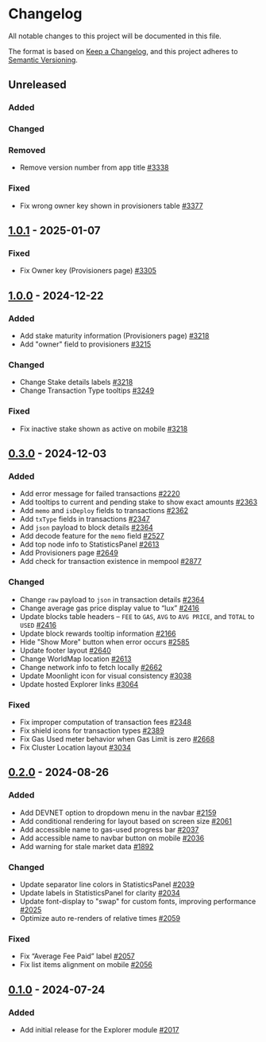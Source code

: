 # Changelog

All notable changes to this project will be documented in this file.

The format is based on [Keep a Changelog](https://keepachangelog.com/en/1.0.0/),
and this project adheres to [Semantic Versioning](https://semver.org/spec/v2.0.0.html).

## Unreleased

### Added

### Changed

### Removed

- Remove version number from app title [#3338]

### Fixed

- Fix wrong owner key shown in provisioners table [#3377]

## [1.0.1] - 2025-01-07

### Fixed

- Fix Owner key (Provisioners page) [#3305]

## [1.0.0] - 2024-12-22

### Added

- Add stake maturity information (Provisioners page) [#3218]
- Add "owner" field to provisioners [#3215]

### Changed

- Change Stake details labels [#3218]
- Change Transaction Type tooltips [#3249]

### Fixed

- Fix inactive stake shown as active on mobile [#3218]

## [0.3.0] - 2024-12-03

### Added

- Add error message for failed transactions [#2220]
- Add tooltips to current and pending stake to show exact amounts [#2363]
- Add `memo` and `isDeploy` fields to transactions [#2362]
- Add `txType` fields in transactions [#2347]
- Add `json` payload to block details [#2364]
- Add decode feature for the `memo` field [#2527]
- Add top node info to StatisticsPanel [#2613]
- Add Provisioners page [#2649]
- Add check for transaction existence in mempool [#2877]

### Changed

- Change `raw` payload to `json` in transaction details [#2364]
- Change average gas price display value to “lux” [#2416]
- Update blocks table headers – `FEE` to `GAS`, `AVG` to `AVG PRICE`, and `TOTAL` to `USED` [#2416]
- Update block rewards tooltip information [#2166]
- Hide "Show More" button when error occurs [#2585]
- Update footer layout [#2640]
- Change WorldMap location [#2613]
- Change network info to fetch locally [#2662]
- Update Moonlight icon for visual consistency [#3038]
- Update hosted Explorer links [#3064]

### Fixed

- Fix improper computation of transaction fees [#2348]
- Fix shield icons for transaction types [#2389]
- Fix Gas Used meter behavior when Gas Limit is zero [#2668]
- Fix Cluster Location layout [#3034]

## [0.2.0] - 2024-08-26

### Added

- Add DEVNET option to dropdown menu in the navbar [#2159]
- Add conditional rendering for layout based on screen size [#2061]
- Add accessible name to gas-used progress bar [#2037]
- Add accessible name to navbar button on mobile [#2036]
- Add warning for stale market data [#1892]

### Changed

- Update separator line colors in StatisticsPanel [#2039]
- Update labels in StatisticsPanel for clarity [#2034]
- Update font-display to "swap" for custom fonts, improving performance [#2025]
- Optimize auto re-renders of relative times [#2059]

### Fixed

- Fix “Average Fee Paid” label [#2057]
- Fix list items alignment on mobile [#2056]

## [0.1.0] - 2024-07-24

### Added

- Add initial release for the Explorer module [#2017]

<!-- ISSUES -->

[#1892]: https://github.com/dusk-network/rusk/issues/1892
[#2017]: https://github.com/dusk-network/rusk/issues/2017
[#2025]: https://github.com/dusk-network/rusk/issues/2025
[#2034]: https://github.com/dusk-network/rusk/issues/2034
[#2036]: https://github.com/dusk-network/rusk/issues/2036
[#2037]: https://github.com/dusk-network/rusk/issues/2037
[#2039]: https://github.com/dusk-network/rusk/issues/2039
[#2056]: https://github.com/dusk-network/rusk/issues/2056
[#2057]: https://github.com/dusk-network/rusk/issues/2057
[#2059]: https://github.com/dusk-network/rusk/issues/2059
[#2061]: https://github.com/dusk-network/rusk/issues/2061
[#2159]: https://github.com/dusk-network/rusk/issues/2159
[#2166]: https://github.com/dusk-network/rusk/issues/2166
[#2220]: https://github.com/dusk-network/rusk/issues/2220
[#2347]: https://github.com/dusk-network/rusk/issues/2347
[#2348]: https://github.com/dusk-network/rusk/issues/2348
[#2362]: https://github.com/dusk-network/rusk/issues/2362
[#2363]: https://github.com/dusk-network/rusk/issues/2363
[#2364]: https://github.com/dusk-network/rusk/issues/2364
[#2389]: https://github.com/dusk-network/rusk/issues/2389
[#2416]: https://github.com/dusk-network/rusk/issues/2416
[#2527]: https://github.com/dusk-network/rusk/issues/2527
[#2585]: https://github.com/dusk-network/rusk/issues/2585
[#2613]: https://github.com/dusk-network/rusk/issues/2613
[#2640]: https://github.com/dusk-network/rusk/issues/2640
[#2649]: https://github.com/dusk-network/rusk/issues/2649
[#2662]: https://github.com/dusk-network/rusk/issues/2662
[#2668]: https://github.com/dusk-network/rusk/issues/2668
[#2877]: https://github.com/dusk-network/rusk/issues/2877
[#3034]: https://github.com/dusk-network/rusk/issues/3034
[#3038]: https://github.com/dusk-network/rusk/issues/3038
[#3064]: https://github.com/dusk-network/rusk/issues/3064
[#3215]: https://github.com/dusk-network/rusk/issues/3215
[#3218]: https://github.com/dusk-network/rusk/issues/3218
[#3249]: https://github.com/dusk-network/rusk/issues/3249
[#3305]: https://github.com/dusk-network/rusk/issues/3305
[#3338]: https://github.com/dusk-network/rusk/issues/3338
[#3377]: https://github.com/dusk-network/rusk/issues/3377

<!-- VERSIONS -->

[Unreleased]: https://github.com/dusk-network/rusk/tree/master/explorer
[1.0.1]: https://github.com/dusk-network/rusk/tree/explorer-v1.0.1
[1.0.0]: https://github.com/dusk-network/rusk/tree/explorer-v1.0.0
[0.3.0]: https://github.com/dusk-network/rusk/tree/explorer-0.3.0
[0.2.0]: https://github.com/dusk-network/rusk/tree/explorer-0.2.0
[0.1.0]: https://github.com/dusk-network/rusk/tree/explorer-0.1.0
